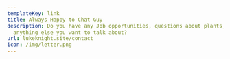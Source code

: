 ```yaml
---
templateKey: link
title: Always Happy to Chat Guy
description: Do you have any Job opportunities, questions about plants, or
  anything else you want to talk about?
url: lukeknight.site/contact
icon: /img/letter.png
---
```

